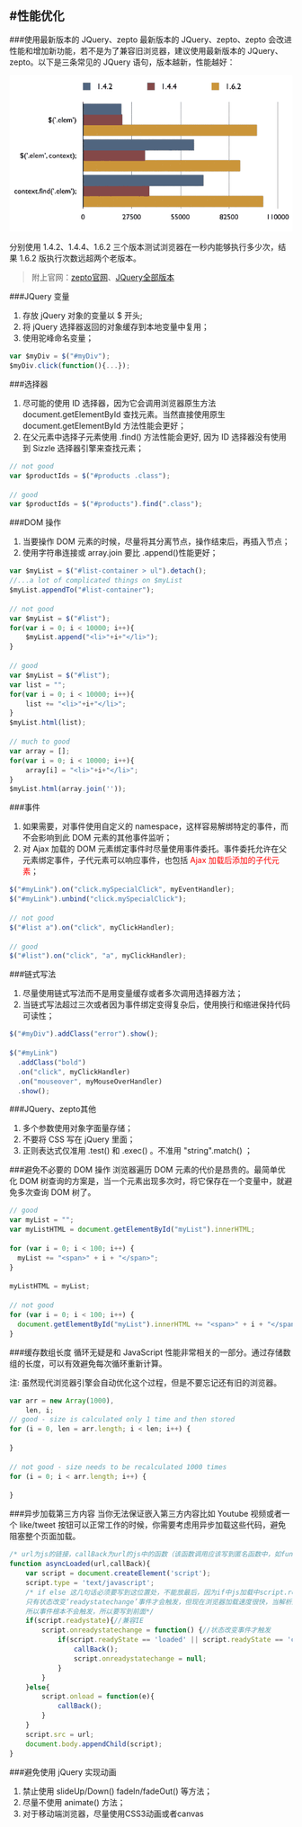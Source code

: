 #性能优化
---

###使用最新版本的 JQuery、zepto
最新版本的 JQuery、zepto、zepto 会改进性能和增加新功能，若不是为了兼容旧浏览器，建议使用最新版本的 JQuery、zepto。以下是三条常见的 JQuery 语句，版本越新，性能越好：

![](image/2015-09-23_560226882a408.png)

分别使用 1.4.2、1.4.4、1.6.2 三个版本测试浏览器在一秒内能够执行多少次，结果 1.6.2 版执行次数远超两个老版本。
>附上官网：[zepto官网](http://zeptojs.com/)、[JQuery全部版本](https://code.jquery.com/jquery/)

###JQuery 变量
1. 存放 jQuery 对象的变量以 $ 开头;
2. 将 jQuery 选择器返回的对象缓存到本地变量中复用；
3. 使用驼峰命名变量；
~~~javascript
var $myDiv = $("#myDiv");
$myDiv.click(function(){...});
~~~

###选择器
1. 尽可能的使用 ID 选择器，因为它会调用浏览器原生方法 document.getElementById 查找元素。当然直接使用原生 document.getElementById 方法性能会更好；
2. 在父元素中选择子元素使用 .find() 方法性能会更好, 因为 ID 选择器没有使用到 Sizzle 选择器引擎来查找元素；
~~~javascript
// not good
var $productIds = $("#products .class");

// good
var $productIds = $("#products").find(".class");
~~~

###DOM 操作
1. 当要操作 DOM 元素的时候，尽量将其分离节点，操作结束后，再插入节点；
2. 使用字符串连接或 array.join 要比 .append()性能更好；
~~~javascript
var $myList = $("#list-container > ul").detach();
//...a lot of complicated things on $myList
$myList.appendTo("#list-container");

// not good
var $myList = $("#list");
for(var i = 0; i < 10000; i++){
    $myList.append("<li>"+i+"</li>");
}

// good
var $myList = $("#list");
var list = "";
for(var i = 0; i < 10000; i++){
    list += "<li>"+i+"</li>";
}
$myList.html(list);

// much to good
var array = [];
for(var i = 0; i < 10000; i++){
    array[i] = "<li>"+i+"</li>";
}
$myList.html(array.join(''));
~~~

###事件
1. 如果需要，对事件使用自定义的 namespace，这样容易解绑特定的事件，而不会影响到此 DOM 元素的其他事件监听；
2. 对 Ajax 加载的 DOM 元素绑定事件时尽量使用事件委托。事件委托允许在父元素绑定事件，子代元素可以响应事件，也包括<font color=red> Ajax 加载后添加的子代元素</font>；
~~~javascript
$("#myLink").on("click.mySpecialClick", myEventHandler);
$("#myLink").unbind("click.mySpecialClick");

// not good
$("#list a").on("click", myClickHandler);

// good
$("#list").on("click", "a", myClickHandler);
~~~

###链式写法
1. 尽量使用链式写法而不是用变量缓存或者多次调用选择器方法；
2. 当链式写法超过三次或者因为事件绑定变得复杂后，使用换行和缩进保持代码可读性；
~~~javascript
$("#myDiv").addClass("error").show();

$("#myLink")
  .addClass("bold")
  .on("click", myClickHandler)
  .on("mouseover", myMouseOverHandler)
  .show();
~~~

###JQuery、zepto其他
1. 多个参数使用对象字面量存储；
2. 不要将 CSS 写在 jQuery 里面；
3. 正则表达式仅准用 .test() 和 .exec() 。不准用 "string".match() ；

###避免不必要的 DOM 操作
浏览器遍历 DOM 元素的代价是昂贵的。最简单优化 DOM 树查询的方案是，当一个元素出现多次时，将它保存在一个变量中，就避免多次查询 DOM 树了。

~~~javascript
// good
var myList = "";
var myListHTML = document.getElementById("myList").innerHTML;

for (var i = 0; i < 100; i++) {
  myList += "<span>" + i + "</span>";
}

myListHTML = myList;

// not good
for (var i = 0; i < 100; i++) {
  document.getElementById("myList").innerHTML += "<span>" + i + "</span>";
}
~~~

###缓存数组长度
循环无疑是和 JavaScript 性能非常相关的一部分。通过存储数组的长度，可以有效避免每次循环重新计算。

注: 虽然现代浏览器引擎会自动优化这个过程，但是不要忘记还有旧的浏览器。
~~~javascript
var arr = new Array(1000),
    len, i;
// good - size is calculated only 1 time and then stored
for (i = 0, len = arr.length; i < len; i++) {

}

// not good - size needs to be recalculated 1000 times
for (i = 0; i < arr.length; i++) {

}
~~~

###异步加载第三方内容
当你无法保证嵌入第三方内容比如 Youtube 视频或者一个 like/tweet 按钮可以正常工作的时候，你需要考虑用异步加载这些代码，避免阻塞整个页面加载。

~~~javascript
/* url为js的链接，callBack为url的js中的函数（该函数调用应该写到匿名函数中，如function(){console.log(div.getScrollOffset())}）*/
function asyncLoaded(url,callBack){
    var script = document.createElement('script');
    script.type = 'text/javascript';
    /* if else 这几句话必须要写到这位置处，不能放最后，因为if中js加载中script.readyState存在好几种状态，
    只有状态改变‘readystatechange’事件才会触发，但现在浏览器加载速度很快，当解析到该事件时JS有可能以加载完，
    所以事件根本不会触发，所以要写到前面*/
    if(script.readystate){//兼容IE
        script.onreadystatechange = function() {//状态改变事件才触发
            if(script.readyState == 'loaded' || script.readyState == 'complete'){    
                callBack();
                script.onreadystatechange = null;        
            }
        }
    }else{
        script.onload = function(e){
            callBack();
        }
    }        
    script.src = url;
    document.body.appendChild(script);
}
~~~

###避免使用 jQuery 实现动画
1. 禁止使用 slideUp/Down() fadeIn/fadeOut() 等方法；
2. 尽量不使用 animate() 方法；
3. 对于移动端浏览器，尽量使用CSS3动画或者canvas


